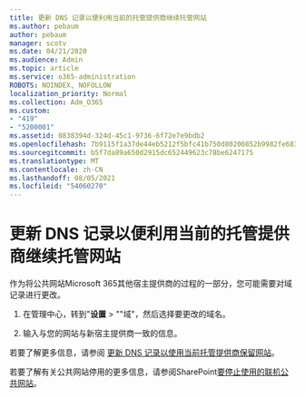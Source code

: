 ```yaml
---
title: 更新 DNS 记录以便利用当前的托管提供商继续托管网站
ms.author: pebaum
author: pebaum
manager: scotv
ms.date: 04/21/2020
ms.audience: Admin
ms.topic: article
ms.service: o365-administration
ROBOTS: NOINDEX, NOFOLLOW
localization_priority: Normal
ms.collection: Adm_O365
ms.custom:
- "419"
- "5200001"
ms.assetid: 0838394d-324d-45c1-9736-6f72e7e9bdb2
ms.openlocfilehash: 7b9115f1a37de44eb5212f5bfc41b750d80200852b9982fe683b90af6a22a7df
ms.sourcegitcommit: b5f7da89a650d2915dc652449623c78be6247175
ms.translationtype: MT
ms.contentlocale: zh-CN
ms.lasthandoff: 08/05/2021
ms.locfileid: "54060270"
---
```

# <a name="update-dns-records-to-keep-your-website-with-your-current-hosting-provider"></a>更新 DNS 记录以便利用当前的托管提供商继续托管网站

作为将公共网站Microsoft 365其他宿主提供商的过程的一部分，您可能需要对域记录进行更改。
  
1. 在管理中心，转到"**设置** \> ""域"，然后选择要更改的域名。

2. 输入与您的网站与新宿主提供商一致的信息。

若要了解更多信息，请参阅 [更新 DNS 记录以使用当前托管提供商保留网站](https://docs.microsoft.com/microsoft-365/admin/dns/update-dns-records-to-retain-current-hosting-provider?view=o365-worldwide)。
  
若要了解有关公共网站停用的更多信息，请参阅SharePoint[要停止使用的联机公共网站](https://support.office.com/article/sharepoint-online-public-websites-to-be-discontinued-e86bfd2f-5c7d-446f-a430-7cfcc0130916)。
